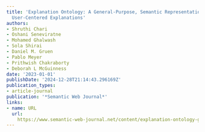 ```yaml
---
title: 'Explanation Ontology: A General-Purpose, Semantic Representation for Supporting
  User-Centered Explanations'
authors:
- Shruthi Chari
- Oshani Seneviratne
- Mohamed Ghalwash
- Sola Shirai
- Daniel M. Gruen
- Pablo Meyer
- Prithwish Chakraborty
- Deborah L McGuinness
date: '2023-01-01'
publishDate: '2024-12-28T21:14:43.296169Z'
publication_types:
- article-journal
publication: '*Semantic Web Journal*'
links:
- name: URL
  url: 
    https://www.semantic-web-journal.net/content/explanation-ontology-general-purpose-semantic-representation-supporting-user-centered-0
---
```

